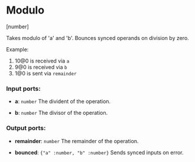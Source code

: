 # Modulo

[number]

Takes modulo of 'a' and 'b'. Bounces synced operands on division by zero.

Example:

1. 10@0 is received via `a`
2. 9@0 is received via `b`
3. 1@0 is sent via `remainder`

### Input ports:

* __a__: `number`
    The divident of the operation.



* __b__: `number`
    The divisor of the operation.



### Output ports:

* __remainder__: `number`
    The remainder of the operation.



* __bounced__: `{"a" :number, "b" :number}`
    Sends synced inputs on error.




